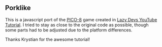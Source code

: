 ## Porklike

This is a javascript port of the [PICO-8](https://www.lexaloffle.com/pico-8.php) game created in [Lazy Devs YouTube Tutorial](https://www.youtube.com/playlist?list=PLea8cjCua_P3LL7J1Q9b6PJua0A-96uUS).
I tried to stay as close to the original code as possible, though some parts had to be adjusted due to the platform differences.

Thanks Krystian for the awesome tutorial!
